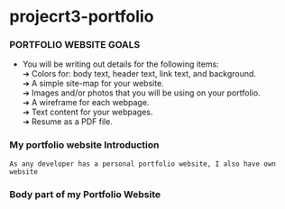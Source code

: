 # projecrt3-portfolio

### PORTFOLIO WEBSITE GOALS

* You will be writing out details for the following items:<br>
➔ Colors for: body text, header text, link text, and background.<br>
➔ A simple site-map for your website.<br>
➔ Images and/or photos that you will be using on your portfolio.<br>
➔ A wireframe for each webpage.<br>
➔ Text content for your webpages.<br>
➔ Resume as a PDF file.<br>


### My portfolio website Introduction

    As any developer has a personal portfolio website, I also have own website 
    
    
    
    
 ### Body part of my Portfolio Website
